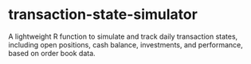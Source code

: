 # transaction-state-simulator
A lightweight R function to simulate and track daily transaction states, including open positions, cash balance, investments, and performance, based on order book data.
